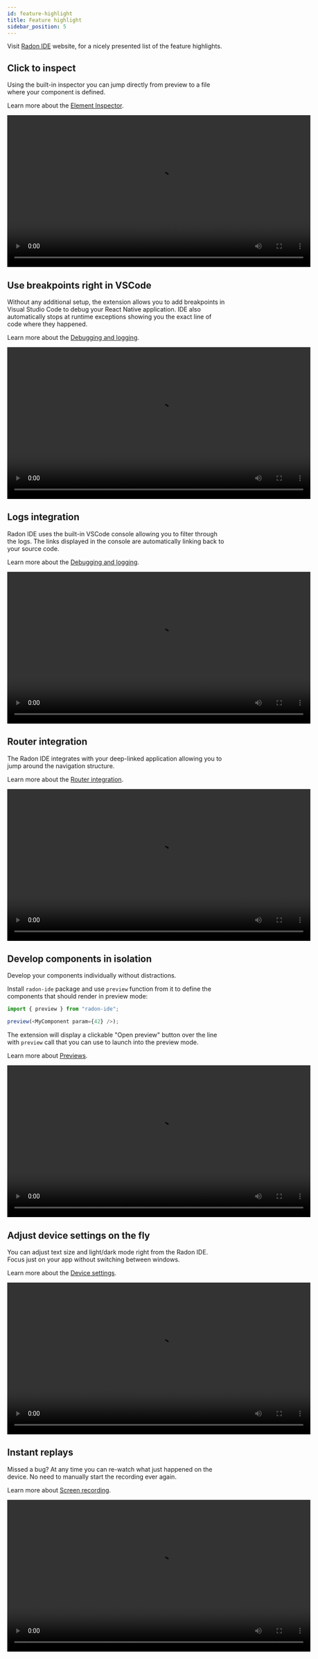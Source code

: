```yaml
---
id: feature-highlight
title: Feature highlight
sidebar_position: 5
---
```


Visit [Radon IDE](https://ide.swmansion.com/) website, for a nicely presented list of the feature highlights.

## Click to inspect

Using the built-in inspector you can jump directly from preview to a file where your component is defined.

Learn more about the [Element Inspector](/docs/features/element-inspector).

<video autoPlay loop width="700" controls className="shadow-image">

  <source src="/video/2_sztudio_inspect.mp4" type="video/mp4"/>
</video>

## Use breakpoints right in VSCode

Without any additional setup, the extension allows you to add breakpoints in Visual Studio Code to debug your React Native application.
IDE also automatically stops at runtime exceptions showing you the exact line of code where they happened.

Learn more about the [Debugging and logging](/docs/features/debugging-and-logging).

<video autoPlay loop width="700" controls className="shadow-image">
  <source src="/video/3_sztudio_debugger.mp4" type="video/mp4"/>
</video>

## Logs integration

Radon IDE uses the built-in VSCode console allowing you to filter through the logs.
The links displayed in the console are automatically linking back to your source code.

Learn more about the [Debugging and logging](/docs/features/debugging-and-logging).

<video autoPlay loop width="700" controls className="shadow-image">
  <source src="/video/5_sztudio_logs_panel.mp4" type="video/mp4"/>
</video>

## Router integration

The Radon IDE integrates with your deep-linked application allowing you to jump around the navigation structure.

Learn more about the [Router integration](/docs/features/router-integration).

<video autoPlay loop width="700" controls className="shadow-image">
  <source src="/video/4_sztudio_url_bar.mp4" type="video/mp4"/>
</video>

## Develop components in isolation

Develop your components individually without distractions.

Install `radon-ide` package and use `preview` function from it to define the components that should render in preview mode:

```js
import { preview } from "radon-ide";

preview(<MyComponent param={42} />);
```

The extension will display a clickable "Open preview" button over the line with `preview` call that you can use to launch into the preview mode.

Learn more about [Previews](/docs/features/previews).

<video autoPlay loop width="700" controls className="shadow-image">
  <source src="/video/6_sztudio_preview.mp4" type="video/mp4"/>
</video>

## Adjust device settings on the fly

You can adjust text size and light/dark mode right from the Radon IDE.
Focus just on your app without switching between windows.

Learn more about the [Device settings](/docs/features/device-settings).

<video autoPlay loop width="700" controls className="shadow-image">
  <source src="/video/7_sztudio_device_settings.mp4" type="video/mp4"/>
</video>

## Instant replays

Missed a bug? At any time you can re-watch what just happened on the device. No need to manually start the recording ever again.

Learn more about [Screen recording](/docs/features/screen-recording).

<video autoPlay loop width="700" controls className="shadow-image">
  <source src="/video/ide_screen_recording.mp4" type="video/mp4"/>
</video>

